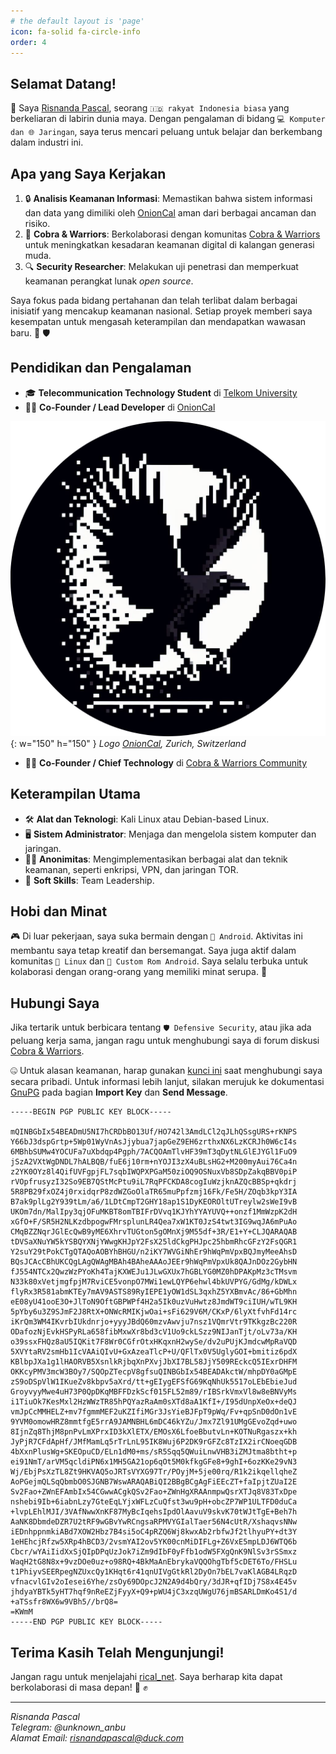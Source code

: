 ```yaml
---
# the default layout is 'page'
icon: fa-solid fa-circle-info
order: 4
---
```


## Selamat Datang!

👋 Saya [Risnanda Pascal](https://risnandapascal.github.io), seorang `🇮🇩 rakyat Indonesia biasa` yang berkeliaran di labirin dunia maya. Dengan pengalaman di bidang `💻 Komputer dan 🌐 Jaringan`, saya terus mencari peluang untuk belajar dan berkembang dalam industri ini.

## Apa yang Saya Kerjakan

1. 🔒 **Analisis Keamanan Informasi**: Memastikan bahwa sistem informasi dan data yang dimiliki oleh [OnionCal](https://risnandapascal.github.io/onioncal.html) aman dari berbagai ancaman dan risiko.
2. 🤝 **Cobra & Warriors**: Berkolaborasi dengan komunitas [Cobra & Warriors](https://risnandapascal.github.io/cobra/index.html) untuk meningkatkan kesadaran keamanan digital di kalangan generasi muda.
3. 🔍 **Security Researcher**: Melakukan uji penetrasi dan memperkuat keamanan perangkat lunak *open source*.

Saya fokus pada bidang pertahanan dan telah terlibat dalam berbagai inisiatif yang mencakup keamanan nasional. Setiap proyek memberi saya kesempatan untuk mengasah keterampilan dan mendapatkan wawasan baru. 🌟 🛡️

## Pendidikan dan Pengalaman

- 🎓 **Telecommunication Technology Student** di [Telkom University](https://dte.telkomuniversity.ac.id)
- 👨‍💻 **Co-Founder / Lead Developer** di [OnionCal](https://risnandapascal.github.io/onioncal.html)

![OnionCal](/assets/img/personal/OnionCal.png){: w="150" h="150" }
_Logo [OnionCal](https://risnandapascal.github.io/onioncal.html), Zurich, Switzerland_

- 👨‍💻 **Co-Founder / Chief Technology** di [Cobra & Warriors Community](https://risnandapascal.github.io/cobra/index.html)

## Keterampilan Utama

- 🛠️ **Alat dan Teknologi**: Kali Linux atau Debian-based Linux.
- 🖥️ **Sistem Administrator**: Menjaga dan mengelola sistem komputer dan jaringan.
- 🕵️‍♂️ **Anonimitas**: Mengimplementasikan berbagai alat dan teknik keamanan, seperti enkripsi, VPN, dan jaringan TOR.
- 🤝 **Soft Skills**: Team Leadership.

## Hobi dan Minat

🎮 Di luar pekerjaan, saya suka bermain dengan `📱 Android`. Aktivitas ini membantu saya tetap kreatif dan bersemangat. Saya juga aktif dalam komunitas `🐧 Linux` dan `🤖 Custom Rom Android`. Saya selalu terbuka untuk kolaborasi dengan orang-orang yang memiliki minat serupa. 🤗

## Hubungi Saya

Jika tertarik untuk berbicara tentang `🛡️ Defensive Security`, atau jika ada peluang kerja sama, jangan ragu untuk menghubungi saya di forum diskusi [Cobra & Warriors](https://discord.gg/nAVZkEwjYJ).

🤐 Untuk alasan keamanan, harap gunakan <a href="/assets/personal/rical_net.asc" download>kunci ini</a> saat menghubungi saya secara pribadi. Untuk informasi lebih lanjut, silakan merujuk ke dokumentasi [GnuPG](https://ricaldocs.github.io/posts/gnu-privacy-guard/#import-key) pada bagian **Import Key** dan **Send Message**.

```
-----BEGIN PGP PUBLIC KEY BLOCK-----

mQINBGbIx54BEADmU5NI7hCRDbBO13Uf/HO742l3AmdLCl2qJLhQSsgURS+rKNPS
Y66bJ3dspGrtp+5Wp01WyVnAsJjybua7japGeZ9EH6zrthxNX6LzKCRJh0W6cI4s
6MBhbSUMw4YOCUFa7uXbdqp4Pgph/7ACQOAmTlvHF39mT3qDytNLGlEJYGl1FuO9
jSzA2VXtWgDNDL7hALBQB/fuE6j10rm+nYOJI3zX4uBLsHG2+M200myAui76Ca4n
z2YK0OYz8l4QifUVFgpjFL7sqbIWQPXPGaM50ziOQ9OSNuxVb8SDpZakqBBV0piP
rVOpfrusyzI32So9EB7QStMcPtu9iL7RqPFCKDA8cogIuWzjknAZQcBBSp+qkdrj
5R8PB29fxOZ4j0rxidqrP8zdWZGoOlaTR65muPpfzmj16Fk/Fe5H/ZOqb3kpY3IA
B7ak9plLg2Y939tLm/a6/1LDtCmpT2GHY18ap1S1DyKEOROltUTreylw2sWeI9vB
UKOm7dn/MalIpy3qjOFuMKBT8omTBIFrDVvq1KJYhYYAYUVQ++onzf1MmWzpK2dH
xGfO+F/SR5H2NLKzdbpogwFMrsplunLR4Qea7xW1KT0JzS4twt3IG9wqJA6mPuAo
CMqBZZNqrJGlEcQwB9yME6XhrvTUGton5gOMnXj9M55df+3R/E1+Y+CLJQARAQAB
tDVSaXNuYW5kYSBQYXNjYWwgKHJpY2FsX25ldCkgPHJpc25hbmRhcGFzY2FsQGR1
Y2suY29tPokCTgQTAQoAOBYhBHGU/n2iKY7WVGiNhEr9hWqPmVpxBQJmyMeeAhsD
BQsJCAcCBhUKCQgLAgQWAgMBAh4BAheAAAoJEEr9hWqPmVpxUk8QAJnDOz2GybHN
fJ554NTCx2QwzWzPYoKh4TajKXWEJu1JLwGXUx7hGBLYG0MZ0hDPAKpMz3cTMsvm
N33k80xVetjmgfpjM7RviCE5vonpO7MWi1ewLQYP6ehwl4bkUVPYG/GdMg/kDWLx
flyRx3R581abmKTEy7mAV9ASTS89RyIEPE1yOW1dSL3qxhZ5YXBmvAc/86+GbMhn
eE08yU41ooE3O+JlToN9OftGBPWPf4H2a5Ik0uzVuHwtz8JmdWT9ciIUH/wTL9KH
5pYby6u3Z9SJmF2J8RtX+ONWcRMIKjwOai+sFi629V6M/CKxP/6lyXtfvhFd14rc
iKrQm3WM4IKvrbIUkdnrjo+yyyJBdQ60mzvAwvju7nsz1VQmrVtr9TKkgzBc220R
ODafozNjEvkHSPyRLa658fibMxwXr8bd3cV1Uo9ckLSzz9NIJanTjt/oLv73a/KH
o39ssxFHQz8aU5IQKit7F8Wr0CGfrOtxHKqxnH2wySe/dv2uPUjKJmdcwMpRaVQD
5XVYtaRV2smHb1IcVAAiQIvU+GxAzeaTlcP+U/QFlTx0V5UglyGOI+bmitiz6pdX
KBlbpJXa1g1lHAORVB5XsnlkRjbqXnPXvjJbXI7BL58JjY509REckcQ5IExrDHFM
OKKcyPMV3mcW3BOy7/SQOpZTecpV8gfsuQINBGbIx54BEADAkctW/mhpDY0aGMpE
zS9oDSpVlW1IKueZv8kbpv5aXrd/tt+gEIygEFSfG69KqNhUk5517oLEbEbieJud
GroyvyyMwe4uH73P0QpDKqMBFFDzkScf015FL52m89/rIBSrkVmxVl8w8eBNVyMs
i1TiuOk7KesMxl2HzWWzTR85hPQYazRaAm0sXTd8aA1KfI+/I95dUnpXeOx+deQJ
vmJpCcMMHELZ+mv7fgmmMEF2uKZIfiMGr3JsYieBJFpT9pWq/Fv+qpSnD0dOn1vE
9YVM0omowHRZ8mmtfgE5rrA9JAMNBHL6mDC46kYZu/Jmx7Zl91UMgGEvoZqd+uwo
8IjnZq8ThjM8pnPvLmXPrxID3kXlETX/EMOsX6LfoeBbutvLn+KOTNuRgaszx+kh
JyPjR7CFdApHf/JMfMamLq5rTrLnL95IK8Wuj6P2DK9rGFZc8TzIX2irCNoeqGDB
4bXxnPlusWg+SKEOpuCD/ELn1dM0+ms/sR5Sqq5QWuiLnwVHB3iZMJtma8btht+p
ei91NmT/arVM5qcldiPN6x1MH5GA21op6qOt5M0kfkgGFe8+9ghI+6ozKKe29vN3
Wj/EbjPsXzTL8Zt9HKVAQ5oJRTsVYXG97Tr/POyjM+5je00rq/R1k2ikqellqheZ
AoPGejmQLSqQbmbO0SJGNB7WswARAQABiQI2BBgBCgAgFiEEcZT+faIpjtZUaI2E
Sv2Fao+ZWnEFAmbIx54CGwwACgkQSv2Fao+ZWnHgXRAAnmpwQsrXTJq8V83TxDpe
nshebi9Ib+6iabnLzy7GteEqLYjxWFLzCuQfst3wu9pH+obcZP7WP1ULTFD0duCa
+lvpLEhlMJI/3VAfNwwXnKF87MyBcIqehsIpdOlAavuV9skvK70tWJtTgE+Beh7h
AaNK8DbmdeDZR7U2tRF9wGBvYwRCngsaRPMVYGIalTaer56N4cUtR/XshaqvsNNw
iEDnhppnmkiABd7XOW2Hbz7B4si5oC4pRZQ6Wj8kwxAb2rbfwJf2tlhyuPY+dt3Y
1eHEhcjRfzw5XRp4hBCD3/2vsmYAI2ov5YK00cnMiDIFLg+Z6VxE5mpLDJ6WTQ6b
Cbcr/wYAiIidXxSjQIpDPqUzJok7iZm9dIbF0yFfb1odW5FXgQnK9NlSv3rSSmxz
WaqH2tG8N8x+9vzDOe0uz+o98RQ+4BkMaAnEbrykaVQQOhgTbf5cDET6To/FHSLu
t1PhiyvSEERpegNZUxcQy1KHqt6r41qnUIVgGtkRl2DyOn7bEL7vaKlAGB4LRqzD
vfnacvlGIv2oIesei6Yhe/zsOy69DOpcJ2N2A9d4bQry/3dJR+qfIDj7S8x4E45v
jhdyaYBTk5yHT7hqf9nReEZjFyyX+Q9+pWU4jC3xzqUWgU76jmBSARLDmKo4S1/d
+aTSsfr8WX6w9VBh5//brQ8=
=KWmM
-----END PGP PUBLIC KEY BLOCK-----
```

## Terima Kasih Telah Mengunjungi!

Jangan ragu untuk menjelajahi [rical_net](https://risnandapascal.github.io/). Saya berharap kita dapat berkolaborasi  di masa depan! 💫 ✊

---

*Risnanda Pascal*  
*Telegram: @unknown_anbu*  
*Alamat Email: risnandapascal@duck.com*